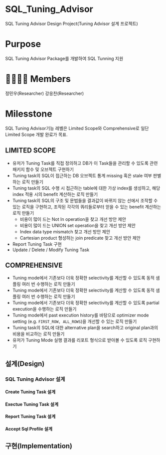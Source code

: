 # SQL_Tuning_Advisor
SQL Tuning Advisor Design Project(Tuning Advisor 설계 프로젝트)
# Purpose
SQL Tuning Advisor Package를 개발하여 SQL Tunning 지원
# 👨‍👩‍👧‍👦 Members
정민우(Researcher)
강응찬(Researcher)
# Milesstone
SQL Tuning Advisor기능 레벨은 Limited Scope와 Comprehensive로
일단 Limited Scope 개발 완료가 목표.
## LIMITED SCOPE
+ 유저가 Tuning Task를 직접 정의하고 DB가 이 Task들을 관리할 수 있도록 관련 패키지 함수 및 오브젝트 구현하기
+ Tuning task의 SQL이 접근하는 DB 오브젝트 통계 missing 혹은 stale 여부 판별하는 로직 만들기
+ Tuning task의 SQL 수행 시 접근하는 table에 대한 가상 index를 생성하고, 해당 index 적용 시의 benefit 계산하는 로직 만들기
+ Tuning task의 SQL의 구조 및 문법들을 결과값이 바뀌지 않는 선에서 조작할 수 있는 로직을 구현하고, 조작된 각각의 쿼리들로부터 얻을 수 있는 benefit 계산하는 로직 만들기
  + 비용이 많이 드는 Not In operation을 찾고 개선 방안 제안
  + 비용이 많이 드는 UNION set operation을 찾고 개선 방안 제안
  + Index data type mismatch 찾고 개선 방안 제안
  + Cartesian product 형성하는 join predicate 찾고 개선 방안 제안
+ Report Tuning Task 구현
+ Update / Delete / Modify Tuning Task

## COMPREHENSIVE
+ Tuning mode에서 기존보다 더욱 정확한 selectivity를 계산할 수 있도록 동적 샘플링 여러 번 수행하는 로직 만들기
+ Tuning mode에서 기존보다 더욱 정확한 selectivity를 계산할 수 있도록 동적 샘플링 여러 번 수행하는 로직 만들기
+ Tuning mode에서 기존보다 더욱 정확한 selectivity를 계산할 수 있도록 partial execution을 수행하는 로직 만들기
+ Tuning mode에서 past execution history를 바탕으로 optimizer mode setting (e.g. <code>FIRST_ROW, ALL_ROWS</code>)을 개선할 수 있는 로직 만들기
+ Tuning task의 SQL에 대한 alternative plan을 search하고 original plan과의 비용을 비교하는 로직 만들기
+ 유저가 Tuning Mode 실행 결과를 리포트 형식으로 받아볼 수 있도록 로직 구현하기

## 설계(Design)
### SQL Tuning Advisor 설계
#### Create Tuning Task 설계
#### Exectue Tuning Task 설계
#### Report Tuning Task 설계
#### Accept Sql Profile 설계
## 구현(Implementation)
